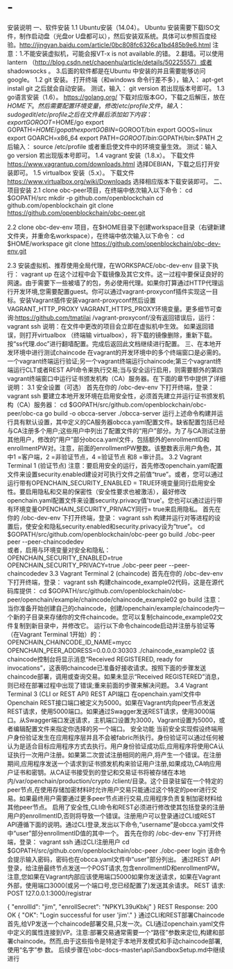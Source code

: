 # -
安装说明
一、软件安装
1.1 Ubuntu安装（14.04）。
	Ubuntu 安装需要下载ISO文件，制作启动盘（光盘or U盘都可以），然后安装双系统。具体可以参照百度经验。http://jingyan.baidu.com/article/0bc808fc6326ca1bd485b9e6.html
	注意：1.不能安装虚拟机，可能会报VT-x is not available.的错。
	      2.翻墙。可以使用lantern （http://blog.csdn.net/chaoenhu/article/details/50225557）或者 shadowsocks 。
		  3.后面的软件都是在Ubuntu 中安装的并且需要能够访问google。
1.2 git 安装。
	打开终端（和windows 命令行差不多），输入：
apt-get install git 
	之后就会自动安装。
	测试，输入：
git version
	若出现版本号即可。
1.3 go语言安装（1.6）。
	https://golang.org/ 下载对应版本GO，下载之后解压，放在 $HOME下。然后需要配置环境变量，修改 /etc/profile 文件，输入：
sudo gedit /etc/profile 
	之后在文件最后添加如下内容：
export GOROOT=$HOME/go
export GOPATH=$HOME /gopath
export GOBIN=$GOROOT/bin
export GOOS=linux
export GOARCH=x86_64
export PATH=$GOROOT/bin:$GOPATH/bin:$PATH
	之后输入：
source /etc/profile 
	或者重启使文件中的环境变量生效。
	测试：输入 
go version 
	若出现版本号即可。
1.4 vagrant 安装（1.8.x）。
	下载文件 https://www.vagrantup.com/downloads.html  选择DEBIAN，下载之后打开安装即可。
1.5 virtualbox 安装（5.x）。
	下载文件 https://www.virtualbox.org/wiki/Downloads 选择相应版本下载安装即可。
二、项目安装
2.1 clone obc-peer项目，在终端中依次输入以下命令：
cd $GOPATH/src
mkdir -p github.com/openblockchain
cd github.com/openblockchain
git clone https://github.com/openblockchain/obc-peer.git

2.2 clone obc-dev-env 项目，在$HOME目录下创建workspace目录（右键新建文件夹，并重命名workspace），在终端中依次输入以下命令：
cd  $HOME/workspace
git clone https://github.com/openblockchain/obc-dev-env.git

2.3  安装虚拟机、推荐使用全局代理，在WORKSPACE/obc-dev-env 目录下执行：
vagrant up
	在这个过程中会下载镜像及其它文件。这一过程中要保证良好的网速。由于需要下一些被墙了的包，务必使用代理。如果你打算通过HTTP代理运行开发环境,您需要配置guest。你可以通过vagrant-proxyconf插件实现这一目标。安装Vagrant插件安装vagrant-proxyconf然后设置VAGRANT_HTTP_PROXY VAGRANT_HTTPS_PROXY环境变量。更多细节可查询:https://github.com/tmatilai /vagrant-proxyconf/没有返回错误后，运行：
vagrant ssh
	说明：在文件中更改的项目会立即在虚拟机中生效。
	如果返回错误，则打开virtualbox （终端输 virtualbox），将下载的镜像删除，重新下载。
按“ss代理.doc”进行翻墙配置。完成后返回此文档继续进行配置。
三、在本地开发环境中进行测试chaincode
	在vagrant的开发环境中的多个终端窗口是必需的。一个vagrant终端运行验证;另一个vagrant终端运行chaincode;第三个vagrant终端运行CLT或者REST API命令来执行交易;当与安全运行启用，则需要额外的第四vagrant终端窗口中运行证书颁发机构（CA）服务器。在下面的章节中提供了详细说明：
3.1 安全设置（可选）
	首先在你的 /obc-dev-env 下打开终端，登录：
vagrant ssh
	要建立本地开发环境在启用安全性，必须首先建立并运行证书颁发机构（CA）服务器：
cd $GOPATH/src/github.com/openblockchain/obc-peer/obc-ca
go build -o obcca-server
./obcca-server
	运行上述命令构建并运行具有默认设置，其中定义的CA服务器obcca.yaml配置文件。缺省配置包括已经与CA注册多个用户;这些用户中列出了配置文件的“用户”部分。为了与CA测试注册其他用户，修改的“用户”部分obcca.yaml文件，包括额外的enrollmentID和enrollmentPW对。注意，前面的enrollmentPW整数。该整数表示用户角色，其中1 =客户端，2 =非验证节点，4 =验证节点 和8 =审计员。
3.2 Vagrant Terminal 1 (验证节点)
	注意：要启用安全的运行，首先修改openchain.yaml配置文件来设置security.enabled建设对可执行文件之前值“true”。或者，您可以通过运行带有OPENCHAIN_SECURITY_ENABLED = TRUE环境变量同行启用安全性。要启用隐私和交易的保密性（安全性要求也被激活），最好修改openchain.yaml配置文件来设置security.privacy值'true'。您也可以通过运行带有环境变量OPENCHAIN_SECURITY_PRIVACY同行= true来启用隐私。
	首先在你的 /obc-dev-env 下打开终端，登录：
vagrant ssh
	构建并运行对等进程的设置后，使安全和隐私security.enabled和security.privacy设为”true”。
cd $GOPATH/src/github.com/openblockchain/obc-peer
go build
./obc-peer peer --peer-chaincodedev  
	或者，启用与环境变量对安全和隐私：
OPENCHAIN_SECURITY_ENABLED=true OPENCHAIN_SECURITY_PRIVACY=true ./obc-peer peer --peer-chaincodedev
3.3 Vagrant Terminal 2 (chaincode)
	首先在你的 /obc-dev-env 下打开终端，登录：
vagrant ssh
	构建chaincode_example02代码，这是在源代码库提供：
cd $GOPATH/src/github.com/openblockchain/obc-peer/openchain/example/chaincode/chaincode_example02
go build
	注意：当你准备开始创建自己的chaincode，创建/openchain/example/chaincode内一个新的子目录来存储你的文件chaincode。您可以复制chaincode_example02文件复制到新目录中，并修改它。
运行以下命令chaincode启动并注册与验证等（在Vagrant Terminal  1开始）的：
OPENCHAIN_CHAINCODE_ID_NAME=mycc OPENCHAIN_PEER_ADDRESS=0.0.0.0:30303 ./chaincode_example02
	该chaincode控制台将显示消息“Received REGISTERED, ready for invocations”，这表明chaincode已准备好接收请求。按照下面的步骤发送chaincode部署，调用或查询交易。如果未显示“Received REGISTERED”消息，则已经在部署过程中出现了错误;重来前面的步骤来解决问题。
3.4 Vagrant Terminal 3 (CLI or REST API)
REST API端口
在openchain.yaml文件中Openchain REST接口端口被定义为5000。如果在Vagrant内向peer节点发送REST请求，使用5000端口。如果通过Swagger发送REST请求，使用3000端口。从Swagger端口发送请求，主机端口设置为3000，Vagrant设置为5000，或者编辑配置文件来指定你选择的另一个端口。
安全功能
当前安全实现假设终端用户身份验证发生在应用程序层并且不会被fabric所执行。身份验证可以通过任何被认为是适合目标应用程序方式去执行。用户身份验证成功后,应用程序将使用CA认证执行一次用户注册。如果第二次尝试注册相同的用户,将产生一个错误。在注册期间,应用程序发送一个请求到证书颁发机构来验证用户注册,如果成功,CA响应用户证书和密钥。从CA证书接受到的登记和交易证书将被存储在本地内/var/openchain/production/crypto /client/目录。这个目录驻留在一个特定的peer节点,在使用存储加密材料时允许用户交易只能通过这个特定的peer进行交易。如果最终用户需要通过更多peer节点进行交易,应用程序负责复制加密材料给其他peer节点。
启用了安全性,CLI命令和REST必须进行修改使其包括登录的注册用户的enrollmentID,否则将导致一个错误。注册用户可以登录通过CLI或REST API遵循下面的说明。通过CLI登录,发出以下命令,“username”是obcca.yaml文件中“user”部分enrollmentID值的其中一个。
首先在你的 /obc-dev-env 下打开终端，登录：
vagrant ssh
通过CLI注册用户
cd $GOPATH/src/github.com/openblockchain/obc-peer
./obc-peer login <username>
该命令会提示输入密码，密码也在obcca.yaml文件中“user”部分列出。
通过REST API登录，给注册最终节点发送一个POST请求,包含enrollmentID和enrollmentPW。注意,您如果在Vagrant内部应该使用端口5000如果你发送请求，如果在Vagrant外部，使用端口3000(或另一个端口号,您已经配置了)发送其余请求。
REST 请求:
POST 127.0.0.1:3000/registrar

{
  "enrollId": "jim",
  "enrollSecret": "NPKYL39uKbkj"
}
REST Response:
200 OK
{
    "OK": "Login successful for user 'jim'."
}
通过CLI和REST部署Chaincode
首先,给VP发送一个chaincode部署交易,只发一次。CLI通过openchain.yaml文件中定义的属性连接到VP。注意:部署交易通常需要一个“路径”参数来定位,构建和部署chaincode。然而,由于这些指令是特定于本地开发模式和手动chaincode部署,使用“名字”参 数。
后续步骤在\obc-docs-master\api\SandboxSetup.md中继续进行
